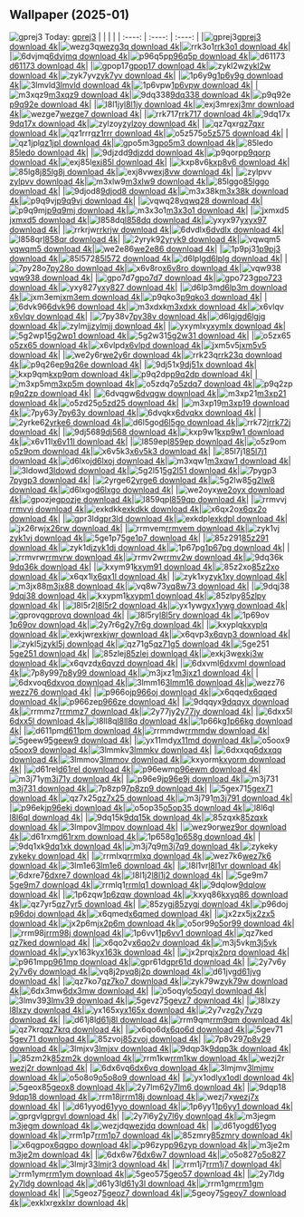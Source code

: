 ## Wallpaper (2025-01)
![gprej3](https://w.wallhaven.cc/full/gp/wallhaven-gprej3.png) Today: [gprej3](https://th.wallhaven.cc/small/gp/gprej3.jpg)
|      |      |      |
| :----: | :----: | :----: |
|![gprej3](https://th.wallhaven.cc/small/gp/gprej3.jpg)[gprej3 download 4k](https://wallhaven.cc/w/gprej3)|![wezg3q](https://th.wallhaven.cc/small/we/wezg3q.jpg)[wezg3q download 4k](https://wallhaven.cc/w/wezg3q)|![rrk3o1](https://th.wallhaven.cc/small/rr/rrk3o1.jpg)[rrk3o1 download 4k](https://wallhaven.cc/w/rrk3o1)|
|![6dvjmq](https://th.wallhaven.cc/small/6d/6dvjmq.jpg)[6dvjmq download 4k](https://wallhaven.cc/w/6dvjmq)|![p96q5p](https://th.wallhaven.cc/small/p9/p96q5p.jpg)[p96q5p download 4k](https://wallhaven.cc/w/p96q5p)|![d61173](https://th.wallhaven.cc/small/d6/d61173.jpg)[d61173 download 4k](https://wallhaven.cc/w/d61173)|
|![gpop17](https://th.wallhaven.cc/small/gp/gpop17.jpg)[gpop17 download 4k](https://wallhaven.cc/w/gpop17)|![zykl2w](https://th.wallhaven.cc/small/zy/zykl2w.jpg)[zykl2w download 4k](https://wallhaven.cc/w/zykl2w)|![zyk7yv](https://th.wallhaven.cc/small/zy/zyk7yv.jpg)[zyk7yv download 4k](https://wallhaven.cc/w/zyk7yv)|
|![1p6y9g](https://th.wallhaven.cc/small/1p/1p6y9g.jpg)[1p6y9g download 4k](https://wallhaven.cc/w/1p6y9g)|![3lmvld](https://th.wallhaven.cc/small/3l/3lmvld.jpg)[3lmvld download 4k](https://wallhaven.cc/w/3lmvld)|![1p6vpw](https://th.wallhaven.cc/small/1p/1p6vpw.jpg)[1p6vpw download 4k](https://wallhaven.cc/w/1p6vpw)|
|![m3xqz9](https://th.wallhaven.cc/small/m3/m3xqz9.jpg)[m3xqz9 download 4k](https://wallhaven.cc/w/m3xqz9)|![9dq338](https://th.wallhaven.cc/small/9d/9dq338.jpg)[9dq338 download 4k](https://wallhaven.cc/w/9dq338)|![p9q92e](https://th.wallhaven.cc/small/p9/p9q92e.jpg)[p9q92e download 4k](https://wallhaven.cc/w/p9q92e)|
|![l8l1jy](https://th.wallhaven.cc/small/l8/l8l1jy.jpg)[l8l1jy download 4k](https://wallhaven.cc/w/l8l1jy)|![exj3mr](https://th.wallhaven.cc/small/ex/exj3mr.jpg)[exj3mr download 4k](https://wallhaven.cc/w/exj3mr)|![wezge7](https://th.wallhaven.cc/small/we/wezge7.jpg)[wezge7 download 4k](https://wallhaven.cc/w/wezge7)|
|![rrk717](https://th.wallhaven.cc/small/rr/rrk717.jpg)[rrk717 download 4k](https://wallhaven.cc/w/rrk717)|![9dq17x](https://th.wallhaven.cc/small/9d/9dq17x.jpg)[9dq17x download 4k](https://wallhaven.cc/w/9dq17x)|![zylzoy](https://th.wallhaven.cc/small/zy/zylzoy.jpg)[zylzoy download 4k](https://wallhaven.cc/w/zylzoy)|
|![qz7qxr](https://th.wallhaven.cc/small/qz/qz7qxr.jpg)[qz7qxr download 4k](https://wallhaven.cc/w/qz7qxr)|![qz1rrr](https://th.wallhaven.cc/small/qz/qz1rrr.jpg)[qz1rrr download 4k](https://wallhaven.cc/w/qz1rrr)|![o5z575](https://th.wallhaven.cc/small/o5/o5z575.jpg)[o5z575 download 4k](https://wallhaven.cc/w/o5z575)|
|![qz1jpl](https://th.wallhaven.cc/small/qz/qz1jpl.jpg)[qz1jpl download 4k](https://wallhaven.cc/w/qz1jpl)|![gpo5m3](https://th.wallhaven.cc/small/gp/gpo5m3.jpg)[gpo5m3 download 4k](https://wallhaven.cc/w/gpo5m3)|![85ledo](https://th.wallhaven.cc/small/85/85ledo.jpg)[85ledo download 4k](https://wallhaven.cc/w/85ledo)|
|![9djzdd](https://th.wallhaven.cc/small/9d/9djzdd.jpg)[9djzdd download 4k](https://wallhaven.cc/w/9djzdd)|![p9qorp](https://th.wallhaven.cc/small/p9/p9qorp.jpg)[p9qorp download 4k](https://wallhaven.cc/w/p9qorp)|![exj85l](https://th.wallhaven.cc/small/ex/exj85l.jpg)[exj85l download 4k](https://wallhaven.cc/w/exj85l)|
|![kxp8v6](https://th.wallhaven.cc/small/kx/kxp8v6.jpg)[kxp8v6 download 4k](https://wallhaven.cc/w/kxp8v6)|![85lg8j](https://th.wallhaven.cc/small/85/85lg8j.jpg)[85lg8j download 4k](https://wallhaven.cc/w/85lg8j)|![exj8vw](https://th.wallhaven.cc/small/ex/exj8vw.jpg)[exj8vw download 4k](https://wallhaven.cc/w/exj8vw)|
|![zylpvv](https://th.wallhaven.cc/small/zy/zylpvv.jpg)[zylpvv download 4k](https://wallhaven.cc/w/zylpvv)|![m3xlw9](https://th.wallhaven.cc/small/m3/m3xlw9.jpg)[m3xlw9 download 4k](https://wallhaven.cc/w/m3xlw9)|![85lggo](https://th.wallhaven.cc/small/85/85lggo.jpg)[85lggo download 4k](https://wallhaven.cc/w/85lggo)|
|![9djod8](https://th.wallhaven.cc/small/9d/9djod8.jpg)[9djod8 download 4k](https://wallhaven.cc/w/9djod8)|![m3x38k](https://th.wallhaven.cc/small/m3/m3x38k.jpg)[m3x38k download 4k](https://wallhaven.cc/w/m3x38k)|![p9q9vj](https://th.wallhaven.cc/small/p9/p9q9vj.jpg)[p9q9vj download 4k](https://wallhaven.cc/w/p9q9vj)|
|![vqwq28](https://th.wallhaven.cc/small/vq/vqwq28.jpg)[vqwq28 download 4k](https://wallhaven.cc/w/vqwq28)|![p9q9mj](https://th.wallhaven.cc/small/p9/p9q9mj.jpg)[p9q9mj download 4k](https://wallhaven.cc/w/p9q9mj)|![m3x3o1](https://th.wallhaven.cc/small/m3/m3x3o1.jpg)[m3x3o1 download 4k](https://wallhaven.cc/w/m3x3o1)|
|![jxmxd5](https://th.wallhaven.cc/small/jx/jxmxd5.jpg)[jxmxd5 download 4k](https://wallhaven.cc/w/jxmxd5)|![l858dq](https://th.wallhaven.cc/small/l8/l858dq.jpg)[l858dq download 4k](https://wallhaven.cc/w/l858dq)|![yxyx97](https://th.wallhaven.cc/small/yx/yxyx97.jpg)[yxyx97 download 4k](https://wallhaven.cc/w/yxyx97)|
|![rrkrjw](https://th.wallhaven.cc/small/rr/rrkrjw.jpg)[rrkrjw download 4k](https://wallhaven.cc/w/rrkrjw)|![6dvdlx](https://th.wallhaven.cc/small/6d/6dvdlx.jpg)[6dvdlx download 4k](https://wallhaven.cc/w/6dvdlx)|![l858qr](https://th.wallhaven.cc/small/l8/l858qr.jpg)[l858qr download 4k](https://wallhaven.cc/w/l858qr)|
|![2yryk9](https://th.wallhaven.cc/small/2y/2yryk9.jpg)[2yryk9 download 4k](https://wallhaven.cc/w/2yryk9)|![vqwqm5](https://th.wallhaven.cc/small/vq/vqwqm5.jpg)[vqwqm5 download 4k](https://wallhaven.cc/w/vqwqm5)|![we2e86](https://th.wallhaven.cc/small/we/we2e86.jpg)[we2e86 download 4k](https://wallhaven.cc/w/we2e86)|
|![1p9pj3](https://th.wallhaven.cc/small/1p/1p9pj3.jpg)[1p9pj3 download 4k](https://wallhaven.cc/w/1p9pj3)|![85l572](https://th.wallhaven.cc/small/85/85l572.jpg)[85l572 download 4k](https://wallhaven.cc/w/85l572)|![d6lplg](https://th.wallhaven.cc/small/d6/d6lplg.jpg)[d6lplg download 4k](https://wallhaven.cc/w/d6lplg)|
|![7py28o](https://th.wallhaven.cc/small/7p/7py28o.jpg)[7py28o download 4k](https://wallhaven.cc/w/7py28o)|![x6v8ro](https://th.wallhaven.cc/small/x6/x6v8ro.jpg)[x6v8ro download 4k](https://wallhaven.cc/w/x6v8ro)|![vqw938](https://th.wallhaven.cc/small/vq/vqw938.jpg)[vqw938 download 4k](https://wallhaven.cc/w/vqw938)|
|![gpo7d7](https://th.wallhaven.cc/small/gp/gpo7d7.jpg)[gpo7d7 download 4k](https://wallhaven.cc/w/gpo7d7)|![gpo723](https://th.wallhaven.cc/small/gp/gpo723.jpg)[gpo723 download 4k](https://wallhaven.cc/w/gpo723)|![yxy827](https://th.wallhaven.cc/small/yx/yxy827.jpg)[yxy827 download 4k](https://wallhaven.cc/w/yxy827)|
|![d6lp3m](https://th.wallhaven.cc/small/d6/d6lp3m.jpg)[d6lp3m download 4k](https://wallhaven.cc/w/d6lp3m)|![jxm3em](https://th.wallhaven.cc/small/jx/jxm3em.jpg)[jxm3em download 4k](https://wallhaven.cc/w/jxm3em)|![p9qko3](https://th.wallhaven.cc/small/p9/p9qko3.jpg)[p9qko3 download 4k](https://wallhaven.cc/w/p9qko3)|
|![6dvk96](https://th.wallhaven.cc/small/6d/6dvk96.jpg)[6dvk96 download 4k](https://wallhaven.cc/w/6dvk96)|![m3xdxk](https://th.wallhaven.cc/small/m3/m3xdxk.jpg)[m3xdxk download 4k](https://wallhaven.cc/w/m3xdxk)|![x6vlqv](https://th.wallhaven.cc/small/x6/x6vlqv.jpg)[x6vlqv download 4k](https://wallhaven.cc/w/x6vlqv)|
|![7py38v](https://th.wallhaven.cc/small/7p/7py38v.jpg)[7py38v download 4k](https://wallhaven.cc/w/7py38v)|![d6lgjg](https://th.wallhaven.cc/small/d6/d6lgjg.jpg)[d6lgjg download 4k](https://wallhaven.cc/w/d6lgjg)|![zylmjj](https://th.wallhaven.cc/small/zy/zylmjj.jpg)[zylmjj download 4k](https://wallhaven.cc/w/zylmjj)|
|![yxymlx](https://th.wallhaven.cc/small/yx/yxymlx.jpg)[yxymlx download 4k](https://wallhaven.cc/w/yxymlx)|![5g2wp1](https://th.wallhaven.cc/small/5g/5g2wp1.jpg)[5g2wp1 download 4k](https://wallhaven.cc/w/5g2wp1)|![5g2w31](https://th.wallhaven.cc/small/5g/5g2w31.jpg)[5g2w31 download 4k](https://wallhaven.cc/w/5g2w31)|
|![o5zx65](https://th.wallhaven.cc/small/o5/o5zx65.jpg)[o5zx65 download 4k](https://wallhaven.cc/w/o5zx65)|![x6vlpd](https://th.wallhaven.cc/small/x6/x6vlpd.jpg)[x6vlpd download 4k](https://wallhaven.cc/w/x6vlpd)|![jxm5v5](https://th.wallhaven.cc/small/jx/jxm5v5.jpg)[jxm5v5 download 4k](https://wallhaven.cc/w/jxm5v5)|
|![we2y6r](https://th.wallhaven.cc/small/we/we2y6r.jpg)[we2y6r download 4k](https://wallhaven.cc/w/we2y6r)|![rrk23q](https://th.wallhaven.cc/small/rr/rrk23q.jpg)[rrk23q download 4k](https://wallhaven.cc/w/rrk23q)|![p9q26e](https://th.wallhaven.cc/small/p9/p9q26e.jpg)[p9q26e download 4k](https://wallhaven.cc/w/p9q26e)|
|![9dj51x](https://th.wallhaven.cc/small/9d/9dj51x.jpg)[9dj51x download 4k](https://wallhaven.cc/w/9dj51x)|![kxp9qm](https://th.wallhaven.cc/small/kx/kxp9qm.jpg)[kxp9qm download 4k](https://wallhaven.cc/w/kxp9qm)|![p9q2dp](https://th.wallhaven.cc/small/p9/p9q2dp.jpg)[p9q2dp download 4k](https://wallhaven.cc/w/p9q2dp)|
|![m3xp5m](https://th.wallhaven.cc/small/m3/m3xp5m.jpg)[m3xp5m download 4k](https://wallhaven.cc/w/m3xp5m)|![o5zdq7](https://th.wallhaven.cc/small/o5/o5zdq7.jpg)[o5zdq7 download 4k](https://wallhaven.cc/w/o5zdq7)|![p9q2zp](https://th.wallhaven.cc/small/p9/p9q2zp.jpg)[p9q2zp download 4k](https://wallhaven.cc/w/p9q2zp)|
|![6dvqgw](https://th.wallhaven.cc/small/6d/6dvqgw.jpg)[6dvqgw download 4k](https://wallhaven.cc/w/6dvqgw)|![m3xp21](https://th.wallhaven.cc/small/m3/m3xp21.jpg)[m3xp21 download 4k](https://wallhaven.cc/w/m3xp21)|![o5zd25](https://th.wallhaven.cc/small/o5/o5zd25.jpg)[o5zd25 download 4k](https://wallhaven.cc/w/o5zd25)|
|![m3xp19](https://th.wallhaven.cc/small/m3/m3xp19.jpg)[m3xp19 download 4k](https://wallhaven.cc/w/m3xp19)|![7py63y](https://th.wallhaven.cc/small/7p/7py63y.jpg)[7py63y download 4k](https://wallhaven.cc/w/7py63y)|![6dvqkx](https://th.wallhaven.cc/small/6d/6dvqkx.jpg)[6dvqkx download 4k](https://wallhaven.cc/w/6dvqkx)|
|![2yrke6](https://th.wallhaven.cc/small/2y/2yrke6.jpg)[2yrke6 download 4k](https://wallhaven.cc/w/2yrke6)|![d6l5go](https://th.wallhaven.cc/small/d6/d6l5go.jpg)[d6l5go download 4k](https://wallhaven.cc/w/d6l5go)|![rrk72j](https://th.wallhaven.cc/small/rr/rrk72j.jpg)[rrk72j download 4k](https://wallhaven.cc/w/rrk72j)|
|![9dj568](https://th.wallhaven.cc/small/9d/9dj568.jpg)[9dj568 download 4k](https://wallhaven.cc/w/9dj568)|![kxp9w1](https://th.wallhaven.cc/small/kx/kxp9w1.jpg)[kxp9w1 download 4k](https://wallhaven.cc/w/kxp9w1)|![x6v11l](https://th.wallhaven.cc/small/x6/x6v11l.jpg)[x6v11l download 4k](https://wallhaven.cc/w/x6v11l)|
|![l859ep](https://th.wallhaven.cc/small/l8/l859ep.jpg)[l859ep download 4k](https://wallhaven.cc/w/l859ep)|![o5z9om](https://th.wallhaven.cc/small/o5/o5z9om.jpg)[o5z9om download 4k](https://wallhaven.cc/w/o5z9om)|![x6v5k3](https://th.wallhaven.cc/small/x6/x6v5k3.jpg)[x6v5k3 download 4k](https://wallhaven.cc/w/x6v5k3)|
|![85l7j1](https://th.wallhaven.cc/small/85/85l7j1.jpg)[85l7j1 download 4k](https://wallhaven.cc/w/85l7j1)|![d6lxoj](https://th.wallhaven.cc/small/d6/d6lxoj.jpg)[d6lxoj download 4k](https://wallhaven.cc/w/d6lxoj)|![m3xqw1](https://th.wallhaven.cc/small/m3/m3xqw1.jpg)[m3xqw1 download 4k](https://wallhaven.cc/w/m3xqw1)|
|![3ldowd](https://th.wallhaven.cc/small/3l/3ldowd.jpg)[3ldowd download 4k](https://wallhaven.cc/w/3ldowd)|![5g2l51](https://th.wallhaven.cc/small/5g/5g2l51.jpg)[5g2l51 download 4k](https://wallhaven.cc/w/5g2l51)|![7pygp3](https://th.wallhaven.cc/small/7p/7pygp3.jpg)[7pygp3 download 4k](https://wallhaven.cc/w/7pygp3)|
|![2yrge6](https://th.wallhaven.cc/small/2y/2yrge6.jpg)[2yrge6 download 4k](https://wallhaven.cc/w/2yrge6)|![5g2lw8](https://th.wallhaven.cc/small/5g/5g2lw8.jpg)[5g2lw8 download 4k](https://wallhaven.cc/w/5g2lw8)|![d6lxgo](https://th.wallhaven.cc/small/d6/d6lxgo.jpg)[d6lxgo download 4k](https://wallhaven.cc/w/d6lxgo)|
|![we2oyx](https://th.wallhaven.cc/small/we/we2oyx.jpg)[we2oyx download 4k](https://wallhaven.cc/w/we2oyx)|![gpozje](https://th.wallhaven.cc/small/gp/gpozje.jpg)[gpozje download 4k](https://wallhaven.cc/w/gpozje)|![l859qp](https://th.wallhaven.cc/small/l8/l859qp.jpg)[l859qp download 4k](https://wallhaven.cc/w/l859qp)|
|![rrmvvj](https://th.wallhaven.cc/small/rr/rrmvvj.jpg)[rrmvvj download 4k](https://wallhaven.cc/w/rrmvvj)|![exkdkk](https://th.wallhaven.cc/small/ex/exkdkk.jpg)[exkdkk download 4k](https://wallhaven.cc/w/exkdkk)|![x6qx2o](https://th.wallhaven.cc/small/x6/x6qx2o.jpg)[x6qx2o download 4k](https://wallhaven.cc/w/x6qx2o)|
|![gpr3ld](https://th.wallhaven.cc/small/gp/gpr3ld.jpg)[gpr3ld download 4k](https://wallhaven.cc/w/gpr3ld)|![exkdpl](https://th.wallhaven.cc/small/ex/exkdpl.jpg)[exkdpl download 4k](https://wallhaven.cc/w/exkdpl)|![jx26rw](https://th.wallhaven.cc/small/jx/jx26rw.jpg)[jx26rw download 4k](https://wallhaven.cc/w/jx26rw)|
|![rrmvem](https://th.wallhaven.cc/small/rr/rrmvem.jpg)[rrmvem download 4k](https://wallhaven.cc/w/rrmvem)|![zyk1vj](https://th.wallhaven.cc/small/zy/zyk1vj.jpg)[zyk1vj download 4k](https://wallhaven.cc/w/zyk1vj)|![5ge1p7](https://th.wallhaven.cc/small/5g/5ge1p7.jpg)[5ge1p7 download 4k](https://wallhaven.cc/w/5ge1p7)|
|![85z291](https://th.wallhaven.cc/small/85/85z291.jpg)[85z291 download 4k](https://wallhaven.cc/w/85z291)|![zyk1dj](https://th.wallhaven.cc/small/zy/zyk1dj.jpg)[zyk1dj download 4k](https://wallhaven.cc/w/zyk1dj)|![1p67pg](https://th.wallhaven.cc/small/1p/1p67pg.jpg)[1p67pg download 4k](https://wallhaven.cc/w/1p67pg)|
|![rrmvrw](https://th.wallhaven.cc/small/rr/rrmvrw.jpg)[rrmvrw download 4k](https://wallhaven.cc/w/rrmvrw)|![rrmv2w](https://th.wallhaven.cc/small/rr/rrmv2w.jpg)[rrmv2w download 4k](https://wallhaven.cc/w/rrmv2w)|![9dq36k](https://th.wallhaven.cc/small/9d/9dq36k.jpg)[9dq36k download 4k](https://wallhaven.cc/w/9dq36k)|
|![kxym91](https://th.wallhaven.cc/small/kx/kxym91.jpg)[kxym91 download 4k](https://wallhaven.cc/w/kxym91)|![85z2xo](https://th.wallhaven.cc/small/85/85z2xo.jpg)[85z2xo download 4k](https://wallhaven.cc/w/85z2xo)|![x6qx1l](https://th.wallhaven.cc/small/x6/x6qx1l.jpg)[x6qx1l download 4k](https://wallhaven.cc/w/x6qx1l)|
|![zyk1xy](https://th.wallhaven.cc/small/zy/zyk1xy.jpg)[zyk1xy download 4k](https://wallhaven.cc/w/zyk1xy)|![m3jx88](https://th.wallhaven.cc/small/m3/m3jx88.jpg)[m3jx88 download 4k](https://wallhaven.cc/w/m3jx88)|![vq8w73](https://th.wallhaven.cc/small/vq/vq8w73.jpg)[vq8w73 download 4k](https://wallhaven.cc/w/vq8w73)|
|![9dqj38](https://th.wallhaven.cc/small/9d/9dqj38.jpg)[9dqj38 download 4k](https://wallhaven.cc/w/9dqj38)|![kxypm1](https://th.wallhaven.cc/small/kx/kxypm1.jpg)[kxypm1 download 4k](https://wallhaven.cc/w/kxypm1)|![85zlpy](https://th.wallhaven.cc/small/85/85zlpy.jpg)[85zlpy download 4k](https://wallhaven.cc/w/85zlpy)|
|![l8l5r2](https://th.wallhaven.cc/small/l8/l8l5r2.jpg)[l8l5r2 download 4k](https://wallhaven.cc/w/l8l5r2)|![yx1ywg](https://th.wallhaven.cc/small/yx/yx1ywg.jpg)[yx1ywg download 4k](https://wallhaven.cc/w/yx1ywg)|![gprovq](https://th.wallhaven.cc/small/gp/gprovq.jpg)[gprovq download 4k](https://wallhaven.cc/w/gprovq)|
|![l8l5ry](https://th.wallhaven.cc/small/l8/l8l5ry.jpg)[l8l5ry download 4k](https://wallhaven.cc/w/l8l5ry)|![1p69ov](https://th.wallhaven.cc/small/1p/1p69ov.jpg)[1p69ov download 4k](https://wallhaven.cc/w/1p69ov)|![2y7r6g](https://th.wallhaven.cc/small/2y/2y7r6g.jpg)[2y7r6g download 4k](https://wallhaven.cc/w/2y7r6g)|
|![kxyplq](https://th.wallhaven.cc/small/kx/kxyplq.jpg)[kxyplq download 4k](https://wallhaven.cc/w/kxyplq)|![exkjwr](https://th.wallhaven.cc/small/ex/exkjwr.jpg)[exkjwr download 4k](https://wallhaven.cc/w/exkjwr)|![x6qvp3](https://th.wallhaven.cc/small/x6/x6qvp3.jpg)[x6qvp3 download 4k](https://wallhaven.cc/w/x6qvp3)|
|![zykl5j](https://th.wallhaven.cc/small/zy/zykl5j.jpg)[zykl5j download 4k](https://wallhaven.cc/w/zykl5j)|![qz71g5](https://th.wallhaven.cc/small/qz/qz71g5.jpg)[qz71g5 download 4k](https://wallhaven.cc/w/qz71g5)|![5ge251](https://th.wallhaven.cc/small/5g/5ge251.jpg)[5ge251 download 4k](https://wallhaven.cc/w/5ge251)|
|![85zlej](https://th.wallhaven.cc/small/85/85zlej.jpg)[85zlej download 4k](https://wallhaven.cc/w/85zlej)|![exkj3w](https://th.wallhaven.cc/small/ex/exkj3w.jpg)[exkj3w download 4k](https://wallhaven.cc/w/exkj3w)|![x6qvzd](https://th.wallhaven.cc/small/x6/x6qvzd.jpg)[x6qvzd download 4k](https://wallhaven.cc/w/x6qvzd)|
|![6dxvml](https://th.wallhaven.cc/small/6d/6dxvml.jpg)[6dxvml download 4k](https://wallhaven.cc/w/6dxvml)|![7p8y99](https://th.wallhaven.cc/small/7p/7p8y99.jpg)[7p8y99 download 4k](https://wallhaven.cc/w/7p8y99)|![m3jxz1](https://th.wallhaven.cc/small/m3/m3jxz1.jpg)[m3jxz1 download 4k](https://wallhaven.cc/w/m3jxz1)|
|![6dxvoq](https://th.wallhaven.cc/small/6d/6dxvoq.jpg)[6dxvoq download 4k](https://wallhaven.cc/w/6dxvoq)|![3lmm16](https://th.wallhaven.cc/small/3l/3lmm16.jpg)[3lmm16 download 4k](https://wallhaven.cc/w/3lmm16)|![wezz76](https://th.wallhaven.cc/small/we/wezz76.jpg)[wezz76 download 4k](https://wallhaven.cc/w/wezz76)|
|![p966oj](https://th.wallhaven.cc/small/p9/p966oj.jpg)[p966oj download 4k](https://wallhaven.cc/w/p966oj)|![x6qqed](https://th.wallhaven.cc/small/x6/x6qqed.jpg)[x6qqed download 4k](https://wallhaven.cc/w/x6qqed)|![p966ze](https://th.wallhaven.cc/small/p9/p966ze.jpg)[p966ze download 4k](https://wallhaven.cc/w/p966ze)|
|![9dqqyx](https://th.wallhaven.cc/small/9d/9dqqyx.jpg)[9dqqyx download 4k](https://wallhaven.cc/w/9dqqyx)|![rrmmz7](https://th.wallhaven.cc/small/rr/rrmmz7.jpg)[rrmmz7 download 4k](https://wallhaven.cc/w/rrmmz7)|![2y77jy](https://th.wallhaven.cc/small/2y/2y77jy.jpg)[2y77jy download 4k](https://wallhaven.cc/w/2y77jy)|
|![6dxx5l](https://th.wallhaven.cc/small/6d/6dxx5l.jpg)[6dxx5l download 4k](https://wallhaven.cc/w/6dxx5l)|![l8ll8q](https://th.wallhaven.cc/small/l8/l8ll8q.jpg)[l8ll8q download 4k](https://wallhaven.cc/w/l8ll8q)|![1p66kg](https://th.wallhaven.cc/small/1p/1p66kg.jpg)[1p66kg download 4k](https://wallhaven.cc/w/1p66kg)|
|![d611pm](https://th.wallhaven.cc/small/d6/d611pm.jpg)[d611pm download 4k](https://wallhaven.cc/w/d611pm)|![rrmmdw](https://th.wallhaven.cc/small/rr/rrmmdw.jpg)[rrmmdw download 4k](https://wallhaven.cc/w/rrmmdw)|![5geew9](https://th.wallhaven.cc/small/5g/5geew9.jpg)[5geew9 download 4k](https://wallhaven.cc/w/5geew9)|
|![yx11md](https://th.wallhaven.cc/small/yx/yx11md.jpg)[yx11md download 4k](https://wallhaven.cc/w/yx11md)|![o5oox9](https://th.wallhaven.cc/small/o5/o5oox9.jpg)[o5oox9 download 4k](https://wallhaven.cc/w/o5oox9)|![3lmmkv](https://th.wallhaven.cc/small/3l/3lmmkv.jpg)[3lmmkv download 4k](https://wallhaven.cc/w/3lmmkv)|
|![6dxxqq](https://th.wallhaven.cc/small/6d/6dxxqq.jpg)[6dxxqq download 4k](https://wallhaven.cc/w/6dxxqq)|![3lmmov](https://th.wallhaven.cc/small/3l/3lmmov.jpg)[3lmmov download 4k](https://wallhaven.cc/w/3lmmov)|![kxyorm](https://th.wallhaven.cc/small/kx/kxyorm.jpg)[kxyorm download 4k](https://wallhaven.cc/w/kxyorm)|
|![d61rel](https://th.wallhaven.cc/small/d6/d61rel.jpg)[d61rel download 4k](https://wallhaven.cc/w/d61rel)|![p96ewm](https://th.wallhaven.cc/small/p9/p96ewm.jpg)[p96ewm download 4k](https://wallhaven.cc/w/p96ewm)|![m3j71y](https://th.wallhaven.cc/small/m3/m3j71y.jpg)[m3j71y download 4k](https://wallhaven.cc/w/m3j71y)|
|![p96e9j](https://th.wallhaven.cc/small/p9/p96e9j.jpg)[p96e9j download 4k](https://wallhaven.cc/w/p96e9j)|![m3j731](https://th.wallhaven.cc/small/m3/m3j731.jpg)[m3j731 download 4k](https://wallhaven.cc/w/m3j731)|![7p8zp9](https://th.wallhaven.cc/small/7p/7p8zp9.jpg)[7p8zp9 download 4k](https://wallhaven.cc/w/7p8zp9)|
|![5gex71](https://th.wallhaven.cc/small/5g/5gex71.jpg)[5gex71 download 4k](https://wallhaven.cc/w/5gex71)|![qz7x25](https://th.wallhaven.cc/small/qz/qz7x25.jpg)[qz7x25 download 4k](https://wallhaven.cc/w/qz7x25)|![m3j791](https://th.wallhaven.cc/small/m3/m3j791.jpg)[m3j791 download 4k](https://wallhaven.cc/w/m3j791)|
|![p96ekj](https://th.wallhaven.cc/small/p9/p96ekj.jpg)[p96ekj download 4k](https://wallhaven.cc/w/p96ekj)|![o5op35](https://th.wallhaven.cc/small/o5/o5op35.jpg)[o5op35 download 4k](https://wallhaven.cc/w/o5op35)|![l8l6ql](https://th.wallhaven.cc/small/l8/l8l6ql.jpg)[l8l6ql download 4k](https://wallhaven.cc/w/l8l6ql)|
|![9dq15k](https://th.wallhaven.cc/small/9d/9dq15k.jpg)[9dq15k download 4k](https://wallhaven.cc/w/9dq15k)|![85zqxk](https://th.wallhaven.cc/small/85/85zqxk.jpg)[85zqxk download 4k](https://wallhaven.cc/w/85zqxk)|![3lmpov](https://th.wallhaven.cc/small/3l/3lmpov.jpg)[3lmpov download 4k](https://wallhaven.cc/w/3lmpov)|
|![wez9or](https://th.wallhaven.cc/small/we/wez9or.jpg)[wez9or download 4k](https://wallhaven.cc/w/wez9or)|![d61rxm](https://th.wallhaven.cc/small/d6/d61rxm.jpg)[d61rxm download 4k](https://wallhaven.cc/w/d61rxm)|![1p658g](https://th.wallhaven.cc/small/1p/1p658g.jpg)[1p658g download 4k](https://wallhaven.cc/w/1p658g)|
|![9dq1xk](https://th.wallhaven.cc/small/9d/9dq1xk.jpg)[9dq1xk download 4k](https://wallhaven.cc/w/9dq1xk)|![m3j7q9](https://th.wallhaven.cc/small/m3/m3j7q9.jpg)[m3j7q9 download 4k](https://wallhaven.cc/w/m3j7q9)|![zykeky](https://th.wallhaven.cc/small/zy/zykeky.jpg)[zykeky download 4k](https://wallhaven.cc/w/zykeky)|
|![rrmlxq](https://th.wallhaven.cc/small/rr/rrmlxq.jpg)[rrmlxq download 4k](https://wallhaven.cc/w/rrmlxq)|![wez7k6](https://th.wallhaven.cc/small/we/wez7k6.jpg)[wez7k6 download 4k](https://wallhaven.cc/w/wez7k6)|![3lm1e6](https://th.wallhaven.cc/small/3l/3lm1e6.jpg)[3lm1e6 download 4k](https://wallhaven.cc/w/3lm1e6)|
|![l8l1vr](https://th.wallhaven.cc/small/l8/l8l1vr.jpg)[l8l1vr download 4k](https://wallhaven.cc/w/l8l1vr)|![6dxre7](https://th.wallhaven.cc/small/6d/6dxre7.jpg)[6dxre7 download 4k](https://wallhaven.cc/w/6dxre7)|![l8l1j2](https://th.wallhaven.cc/small/l8/l8l1j2.jpg)[l8l1j2 download 4k](https://wallhaven.cc/w/l8l1j2)|
|![5ge9m7](https://th.wallhaven.cc/small/5g/5ge9m7.jpg)[5ge9m7 download 4k](https://wallhaven.cc/w/5ge9m7)|![rrmlq1](https://th.wallhaven.cc/small/rr/rrmlq1.jpg)[rrmlq1 download 4k](https://wallhaven.cc/w/rrmlq1)|![9dqlow](https://th.wallhaven.cc/small/9d/9dqlow.jpg)[9dqlow download 4k](https://wallhaven.cc/w/9dqlow)|
|![1p6zqw](https://th.wallhaven.cc/small/1p/1p6zqw.jpg)[1p6zqw download 4k](https://wallhaven.cc/w/1p6zqw)|![kxyq86](https://th.wallhaven.cc/small/kx/kxyq86.jpg)[kxyq86 download 4k](https://wallhaven.cc/w/kxyq86)|![qz7yr5](https://th.wallhaven.cc/small/qz/qz7yr5.jpg)[qz7yr5 download 4k](https://wallhaven.cc/w/qz7yr5)|
|![85zygj](https://th.wallhaven.cc/small/85/85zygj.jpg)[85zygj download 4k](https://wallhaven.cc/w/85zygj)|![p96doj](https://th.wallhaven.cc/small/p9/p96doj.jpg)[p96doj download 4k](https://wallhaven.cc/w/p96doj)|![x6qmed](https://th.wallhaven.cc/small/x6/x6qmed.jpg)[x6qmed download 4k](https://wallhaven.cc/w/x6qmed)|
|![jx2zx5](https://th.wallhaven.cc/small/jx/jx2zx5.jpg)[jx2zx5 download 4k](https://wallhaven.cc/w/jx2zx5)|![jx2p6m](https://th.wallhaven.cc/small/jx/jx2p6m.jpg)[jx2p6m download 4k](https://wallhaven.cc/w/jx2p6m)|![o5or99](https://th.wallhaven.cc/small/o5/o5or99.jpg)[o5or99 download 4k](https://wallhaven.cc/w/o5or99)|
|![rrm98j](https://th.wallhaven.cc/small/rr/rrm98j.jpg)[rrm98j download 4k](https://wallhaven.cc/w/rrm98j)|![1p6vv1](https://th.wallhaven.cc/small/1p/1p6vv1.jpg)[1p6vv1 download 4k](https://wallhaven.cc/w/1p6vv1)|![qz7ked](https://th.wallhaven.cc/small/qz/qz7ked.jpg)[qz7ked download 4k](https://wallhaven.cc/w/qz7ked)|
|![x6qo2v](https://th.wallhaven.cc/small/x6/x6qo2v.jpg)[x6qo2v download 4k](https://wallhaven.cc/w/x6qo2v)|![m3j5vk](https://th.wallhaven.cc/small/m3/m3j5vk.jpg)[m3j5vk download 4k](https://wallhaven.cc/w/m3j5vk)|![yx163k](https://th.wallhaven.cc/small/yx/yx163k.jpg)[yx163k download 4k](https://wallhaven.cc/w/yx163k)|
|![jx2prq](https://th.wallhaven.cc/small/jx/jx2prq.jpg)[jx2prq download 4k](https://wallhaven.cc/w/jx2prq)|![p961mp](https://th.wallhaven.cc/small/p9/p961mp.jpg)[p961mp download 4k](https://wallhaven.cc/w/p961mp)|![gpr61d](https://th.wallhaven.cc/small/gp/gpr61d.jpg)[gpr61d download 4k](https://wallhaven.cc/w/gpr61d)|
|![2y7v6y](https://th.wallhaven.cc/small/2y/2y7v6y.jpg)[2y7v6y download 4k](https://wallhaven.cc/w/2y7v6y)|![vq8j2p](https://th.wallhaven.cc/small/vq/vq8j2p.jpg)[vq8j2p download 4k](https://wallhaven.cc/w/vq8j2p)|![d61jvg](https://th.wallhaven.cc/small/d6/d61jvg.jpg)[d61jvg download 4k](https://wallhaven.cc/w/d61jvg)|
|![qz7ko7](https://th.wallhaven.cc/small/qz/qz7ko7.jpg)[qz7ko7 download 4k](https://wallhaven.cc/w/qz7ko7)|![zyk79w](https://th.wallhaven.cc/small/zy/zyk79w.jpg)[zyk79w download 4k](https://wallhaven.cc/w/zyk79w)|![6dx3mw](https://th.wallhaven.cc/small/6d/6dx3mw.jpg)[6dx3mw download 4k](https://wallhaven.cc/w/6dx3mw)|
|![o5oqyl](https://th.wallhaven.cc/small/o5/o5oqyl.jpg)[o5oqyl download 4k](https://wallhaven.cc/w/o5oqyl)|![3lmv39](https://th.wallhaven.cc/small/3l/3lmv39.jpg)[3lmv39 download 4k](https://wallhaven.cc/w/3lmv39)|![5gevz7](https://th.wallhaven.cc/small/5g/5gevz7.jpg)[5gevz7 download 4k](https://wallhaven.cc/w/5gevz7)|
|![l8lxzy](https://th.wallhaven.cc/small/l8/l8lxzy.jpg)[l8lxzy download 4k](https://wallhaven.cc/w/l8lxzy)|![yx165x](https://th.wallhaven.cc/small/yx/yx165x.jpg)[yx165x download 4k](https://wallhaven.cc/w/yx165x)|![2y7vzg](https://th.wallhaven.cc/small/2y/2y7vzg.jpg)[2y7vzg download 4k](https://wallhaven.cc/w/2y7vzg)|
|![d61j8l](https://th.wallhaven.cc/small/d6/d61j8l.jpg)[d61j8l download 4k](https://wallhaven.cc/w/d61j8l)|![rrm9qm](https://th.wallhaven.cc/small/rr/rrm9qm.jpg)[rrm9qm download 4k](https://wallhaven.cc/w/rrm9qm)|![qz7krq](https://th.wallhaven.cc/small/qz/qz7krq.jpg)[qz7krq download 4k](https://wallhaven.cc/w/qz7krq)|
|![x6qo6d](https://th.wallhaven.cc/small/x6/x6qo6d.jpg)[x6qo6d download 4k](https://wallhaven.cc/w/x6qo6d)|![5gev71](https://th.wallhaven.cc/small/5g/5gev71.jpg)[5gev71 download 4k](https://wallhaven.cc/w/5gev71)|![85zvoj](https://th.wallhaven.cc/small/85/85zvoj.jpg)[85zvoj download 4k](https://wallhaven.cc/w/85zvoj)|
|![7p8v29](https://th.wallhaven.cc/small/7p/7p8v29.jpg)[7p8v29 download 4k](https://wallhaven.cc/w/7p8v29)|![3lmjxv](https://th.wallhaven.cc/small/3l/3lmjxv.jpg)[3lmjxv download 4k](https://wallhaven.cc/w/3lmjxv)|![9dqp3k](https://th.wallhaven.cc/small/9d/9dqp3k.jpg)[9dqp3k download 4k](https://wallhaven.cc/w/9dqp3k)|
|![85zm2k](https://th.wallhaven.cc/small/85/85zm2k.jpg)[85zm2k download 4k](https://wallhaven.cc/w/85zm2k)|![rrm1kw](https://th.wallhaven.cc/small/rr/rrm1kw.jpg)[rrm1kw download 4k](https://wallhaven.cc/w/rrm1kw)|![wezj2r](https://th.wallhaven.cc/small/we/wezj2r.jpg)[wezj2r download 4k](https://wallhaven.cc/w/wezj2r)|
|![6dx6vq](https://th.wallhaven.cc/small/6d/6dx6vq.jpg)[6dx6vq download 4k](https://wallhaven.cc/w/6dx6vq)|![3lmjmv](https://th.wallhaven.cc/small/3l/3lmjmv.jpg)[3lmjmv download 4k](https://wallhaven.cc/w/3lmjmv)|![o5o8o9](https://th.wallhaven.cc/small/o5/o5o8o9.jpg)[o5o8o9 download 4k](https://wallhaven.cc/w/o5o8o9)|
|![yx1odl](https://th.wallhaven.cc/small/yx/yx1odl.jpg)[yx1odl download 4k](https://wallhaven.cc/w/yx1odl)|![5geox8](https://th.wallhaven.cc/small/5g/5geox8.jpg)[5geox8 download 4k](https://wallhaven.cc/w/5geox8)|![2y7lm6](https://th.wallhaven.cc/small/2y/2y7lm6.jpg)[2y7lm6 download 4k](https://wallhaven.cc/w/2y7lm6)|
|![9dqp18](https://th.wallhaven.cc/small/9d/9dqp18.jpg)[9dqp18 download 4k](https://wallhaven.cc/w/9dqp18)|![rrm18j](https://th.wallhaven.cc/small/rr/rrm18j.jpg)[rrm18j download 4k](https://wallhaven.cc/w/rrm18j)|![wezj7x](https://th.wallhaven.cc/small/we/wezj7x.jpg)[wezj7x download 4k](https://wallhaven.cc/w/wezj7x)|
|![d61yyo](https://th.wallhaven.cc/small/d6/d61yyo.jpg)[d61yyo download 4k](https://wallhaven.cc/w/d61yyo)|![1p6yy1](https://th.wallhaven.cc/small/1p/1p6yy1.jpg)[1p6yy1 download 4k](https://wallhaven.cc/w/1p6yy1)|![gprgvl](https://th.wallhaven.cc/small/gp/gprgvl.jpg)[gprgvl download 4k](https://wallhaven.cc/w/gprgvl)|
|![2y7l6y](https://th.wallhaven.cc/small/2y/2y7l6y.jpg)[2y7l6y download 4k](https://wallhaven.cc/w/2y7l6y)|![m3jegm](https://th.wallhaven.cc/small/m3/m3jegm.jpg)[m3jegm download 4k](https://wallhaven.cc/w/m3jegm)|![wezjdq](https://th.wallhaven.cc/small/we/wezjdq.jpg)[wezjdq download 4k](https://wallhaven.cc/w/wezjdq)|
|![d61yog](https://th.wallhaven.cc/small/d6/d61yog.jpg)[d61yog download 4k](https://wallhaven.cc/w/d61yog)|![rrm1p7](https://th.wallhaven.cc/small/rr/rrm1p7.jpg)[rrm1p7 download 4k](https://wallhaven.cc/w/rrm1p7)|![85zmry](https://th.wallhaven.cc/small/85/85zmry.jpg)[85zmry download 4k](https://wallhaven.cc/w/85zmry)|
|![x6qgpo](https://th.wallhaven.cc/small/x6/x6qgpo.jpg)[x6qgpo download 4k](https://wallhaven.cc/w/x6qgpo)|![p96zyp](https://th.wallhaven.cc/small/p9/p96zyp.jpg)[p96zyp download 4k](https://wallhaven.cc/w/p96zyp)|![m3je2m](https://th.wallhaven.cc/small/m3/m3je2m.jpg)[m3je2m download 4k](https://wallhaven.cc/w/m3je2m)|
|![6dx6w7](https://th.wallhaven.cc/small/6d/6dx6w7.jpg)[6dx6w7 download 4k](https://wallhaven.cc/w/6dx6w7)|![o5o827](https://th.wallhaven.cc/small/o5/o5o827.jpg)[o5o827 download 4k](https://wallhaven.cc/w/o5o827)|![3lmjr3](https://th.wallhaven.cc/small/3l/3lmjr3.jpg)[3lmjr3 download 4k](https://wallhaven.cc/w/3lmjr3)|
|![rrm1j7](https://th.wallhaven.cc/small/rr/rrm1j7.jpg)[rrm1j7 download 4k](https://wallhaven.cc/w/rrm1j7)|![rrm1ym](https://th.wallhaven.cc/small/rr/rrm1ym.jpg)[rrm1ym download 4k](https://wallhaven.cc/w/rrm1ym)|![5geo57](https://th.wallhaven.cc/small/5g/5geo57.jpg)[5geo57 download 4k](https://wallhaven.cc/w/5geo57)|
|![2y7ldg](https://th.wallhaven.cc/small/2y/2y7ldg.jpg)[2y7ldg download 4k](https://wallhaven.cc/w/2y7ldg)|![d61y3l](https://th.wallhaven.cc/small/d6/d61y3l.jpg)[d61y3l download 4k](https://wallhaven.cc/w/d61y3l)|![rrm1gm](https://th.wallhaven.cc/small/rr/rrm1gm.jpg)[rrm1gm download 4k](https://wallhaven.cc/w/rrm1gm)|
|![5geoz7](https://th.wallhaven.cc/small/5g/5geoz7.jpg)[5geoz7 download 4k](https://wallhaven.cc/w/5geoz7)|![5geoy7](https://th.wallhaven.cc/small/5g/5geoy7.jpg)[5geoy7 download 4k](https://wallhaven.cc/w/5geoy7)|![exklxr](https://th.wallhaven.cc/small/ex/exklxr.jpg)[exklxr download 4k](https://wallhaven.cc/w/exklxr)|
